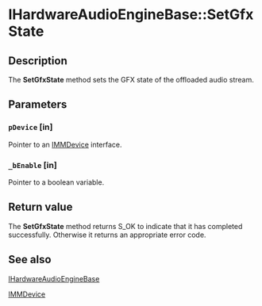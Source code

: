 # IHardwareAudioEngineBase::SetGfxState

## Description

The **SetGfxState** method sets the GFX state of the offloaded audio stream.

## Parameters

### `pDevice` [in]

Pointer to an [IMMDevice](https://learn.microsoft.com/windows/desktop/api/mmdeviceapi/nn-mmdeviceapi-immdevice) interface.

### `_bEnable` [in]

Pointer to a boolean variable.

## Return value

The **SetGfxState** method returns S_OK to indicate that it has completed successfully. Otherwise it returns an appropriate error code.

## See also

[IHardwareAudioEngineBase](https://learn.microsoft.com/windows/desktop/api/audioengineendpoint/nn-audioengineendpoint-ihardwareaudioenginebase)

[IMMDevice](https://learn.microsoft.com/windows/desktop/api/mmdeviceapi/nn-mmdeviceapi-immdevice)